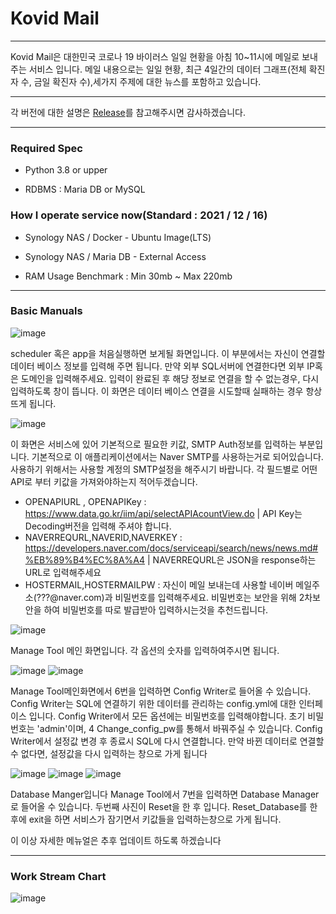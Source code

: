 Kovid Mail
===
***
Kovid Mail은 대한민국 코로나 19 바이러스 일일 현황을 아침 10~11시에 메일로 보내주는 서비스 입니다. 메일 내용으로는 일일 현황, 최근 4일간의 데이터 그래프(전체 확진자 수, 금일 확진자 수),세가지 주제에 대한 뉴스를 포함하고 있습니다.
***
각 버전에 대한 설명은 [Release](https://github.com/J-hoplin1/KovidMail/releases)를 참고해주시면 감사하겠습니다.
***
### Required Spec

- Python 3.8 or upper

- RDBMS : Maria DB or MySQL

### How I operate service now(Standard : 2021 / 12 / 16)

- Synology NAS / Docker - Ubuntu Image(LTS)

- Synology NAS / Maria DB - External Access

- RAM Usage Benchmark : Min 30mb ~ Max 220mb
***
### Basic Manuals
![image](https://user-images.githubusercontent.com/45956041/146395663-369bdd36-3fa2-4006-ab85-03cc0786f01f.png)

scheduler 혹은 app을 처음실행하면 보게될 화면입니다. 이 부분에서는 자신이 연결할 데이터 베이스 정보를 입력해 주면 됩니다. 만약 외부 SQL서버에 연결한다면 외부 IP혹은 도메인을 입력해주세요. 입력이 완료된 후 해당 정보로 연결을 할 수 없는경우, 다시 입력하도록 창이 뜹니다. 이 화면은 데이터 베이스 연결을 시도할때 실패하는 경우 항상 뜨게 됩니다.

![image](https://user-images.githubusercontent.com/45956041/146395754-649a01e0-edbe-4534-9278-008518428464.png)

이 화면은 서비스에 있어 기본적으로 필요한 키값, SMTP Auth정보를 입력하는 부분입니다. 기본적으로 이 애플리케이션에서는 Naver SMTP를 사용하는거로 되어있습니다. 사용하기 위해서는 사용할 계정의 SMTP설정을 해주시기 바랍니다. 각 필드별로 어떤 API로 부터 키값을 가져와야하는지 적어두겠습니다.

  - OPENAPIURL , OPENAPIKey : https://www.data.go.kr/iim/api/selectAPIAcountView.do | API Key는 Decoding버전을 입력해 주셔야 합니다.
  - NAVERREQURL,NAVERID,NAVERKEY : https://developers.naver.com/docs/serviceapi/search/news/news.md#%EB%89%B4%EC%8A%A4 | NAVERREQURL은 JSON을 response하는 URL로 입력해주세요
  - HOSTERMAIL,HOSTERMAILPW : 자신이 메일 보내는데 사용할 네이버 메일주소(???@naver.com)과 비밀번호를 입력해주세요. 비밀번호는 보안을 위해 2차보안을 하여 비밀번호를 따로 발급받아 입력하시는것을 추천드립니다.

![image](https://user-images.githubusercontent.com/45956041/146397323-ab6e8066-e18c-4e16-a121-f9b3a180f017.png)

Manage Tool 메인 화면입니다. 각 옵션의 숫자를 입력하여주시면 됩니다.

![image](https://user-images.githubusercontent.com/45956041/146397541-396702e8-a6b9-4a26-aa83-e5c7b75ad81c.png)
![image](https://user-images.githubusercontent.com/45956041/146397918-8e39ad3d-220a-427d-b794-bb8f6eccabe2.png)


Manage Tool메인화면에서 6번을 입력하면 Config Writer로 들어올 수 있습니다. Config Writer는 SQL에 연결하기 위한 데이터를 관리하는 config.yml에 대한 인터페이스 입니다. Config Writer에서 모든 옵션에는 비밀번호를 입력해야합니다. 초기 비밀번호는 'admin'이며, 4 Change_config_pw를 통해서 바꿔주실 수 있습니다. Config Writer에서 설정값 변경 후 종료시 SQL에 다시 연결합니다. 만약 바뀐 데이터로 연결할 수 없다면, 설정값을 다시 입력하는 창으로 가게 됩니다

![image](https://user-images.githubusercontent.com/45956041/146398070-03ec7244-7819-43ca-a87f-5511156dd738.png)
![image](https://user-images.githubusercontent.com/45956041/146398528-15ebb6c6-526b-4e4c-ba56-45dfd2e987c7.png)
![image](https://user-images.githubusercontent.com/45956041/146398629-51f63c00-2416-4a4d-a1ee-8fcfe10c69bd.png)

Database Manger입니다 Manage Tool에서 7번을 입력하면 Database Manager로 들어올 수 있습니다. 두번째 사진이 Reset을 한 후 입니다. Reset_Database를 한 후에 exit을 하면 서비스가 잠기면서 키값들을 입력하는창으로 가게 됩니다.

이 이상 자세한 메뉴얼은 추후 업데이트 하도록 하겠습니다
***
### Work Stream Chart

![image](https://user-images.githubusercontent.com/45956041/146683952-9d04dcde-1eb2-4411-af8e-5016cfed0a61.png)





